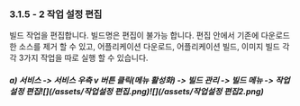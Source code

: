 ### 3.1.5 - 2 작업 설정 편집

빌드 작업을 편집합니다. 빌드명은 편집이 불가능 합니다. 편집 안에서 기존에 다운로드한 소스를 제거 할 수 있고, 어플리케이션 다운로드, 어플리케이션 빌드, 이미지 빌드 각각 3가지 작업을 따로 실행 할 수 있습니다.

##### a\) 서비스 -&gt; 서비스 우측 v 버튼 클릭\(메뉴 활성화\) -&gt; 빌드 관리 -&gt; 빌드 메뉴 -&gt; 작업 설정 편집![](/assets/작업설정 편집.png)![](/assets/작업설정 편집2.png)



